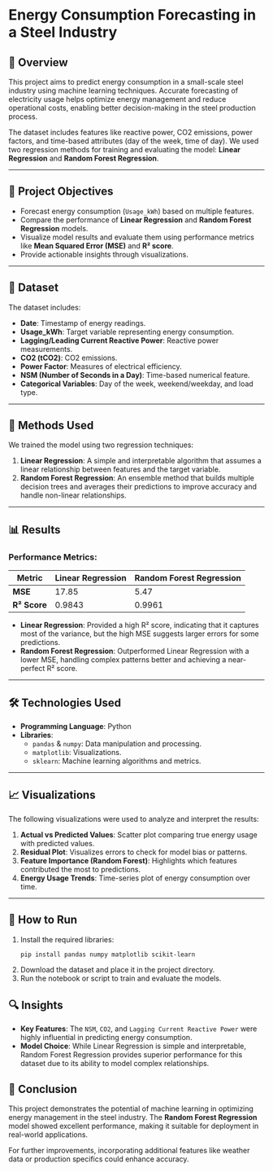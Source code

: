 # Energy Consumption Forecasting in a Steel Industry

## 📖 **Overview**
This project aims to predict energy consumption in a small-scale steel industry using machine learning techniques. Accurate forecasting of electricity usage helps optimize energy management and reduce operational costs, enabling better decision-making in the steel production process.

The dataset includes features like reactive power, CO2 emissions, power factors, and time-based attributes (day of the week, time of day). We used two regression methods for training and evaluating the model: **Linear Regression** and **Random Forest Regression**.

---

## 🚀 **Project Objectives**
- Forecast energy consumption (`Usage_kWh`) based on multiple features.
- Compare the performance of **Linear Regression** and **Random Forest Regression** models.
- Visualize model results and evaluate them using performance metrics like **Mean Squared Error (MSE)** and **R² score**.
- Provide actionable insights through visualizations.

---

## 📂 **Dataset**
The dataset includes:
- **Date**: Timestamp of energy readings.
- **Usage_kWh**: Target variable representing energy consumption.
- **Lagging/Leading Current Reactive Power**: Reactive power measurements.
- **CO2 (tCO2)**: CO2 emissions.
- **Power Factor**: Measures of electrical efficiency.
- **NSM (Number of Seconds in a Day)**: Time-based numerical feature.
- **Categorical Variables**: Day of the week, weekend/weekday, and load type.

---

## 🔧 **Methods Used**
We trained the model using two regression techniques:
1. **Linear Regression**: A simple and interpretable algorithm that assumes a linear relationship between features and the target variable.
2. **Random Forest Regression**: An ensemble method that builds multiple decision trees and averages their predictions to improve accuracy and handle non-linear relationships.

---

## 📊 **Results**
### Performance Metrics:
| Metric          | Linear Regression  | Random Forest Regression |
|------------------|--------------------|---------------------------|
| **MSE**         | 17.85              | 5.47                      |
| **R² Score**    | 0.9843             | 0.9961                   |

- **Linear Regression**: Provided a high R² score, indicating that it captures most of the variance, but the high MSE suggests larger errors for some predictions.
- **Random Forest Regression**: Outperformed Linear Regression with a lower MSE, handling complex patterns better and achieving a near-perfect R² score.

---

## 🛠️ **Technologies Used**
- **Programming Language**: Python
- **Libraries**:
  - `pandas` & `numpy`: Data manipulation and processing.
  - `matplotlib`: Visualizations.
  - `sklearn`: Machine learning algorithms and metrics.

---

## 📈 **Visualizations**
The following visualizations were used to analyze and interpret the results:
1. **Actual vs Predicted Values**: Scatter plot comparing true energy usage with predicted values.
2. **Residual Plot**: Visualizes errors to check for model bias or patterns.
3. **Feature Importance (Random Forest)**: Highlights which features contributed the most to predictions.
4. **Energy Usage Trends**: Time-series plot of energy consumption over time.

---

## 🧠 **How to Run**
1. Install the required libraries:
   ```bash
   pip install pandas numpy matplotlib scikit-learn

2. Download the dataset and place it in the project directory.
3. Run the notebook or script to train and evaluate the models.


## 🔍 **Insights**
- **Key Features**: The `NSM`, `CO2`, and `Lagging Current Reactive Power` were highly influential in predicting energy consumption.
- **Model Choice**: While Linear Regression is simple and interpretable, Random Forest Regression provides superior performance for this dataset due to its ability to model complex relationships.


## 📜 **Conclusion**
This project demonstrates the potential of machine learning in optimizing energy management in the steel industry. The **Random Forest Regression** model showed excellent performance, making it suitable for deployment in real-world applications.

For further improvements, incorporating additional features like weather data or production specifics could enhance accuracy.

